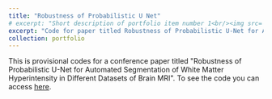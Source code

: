 ```yaml
---
title: "Robustness of Probabilistic U Net"
# excerpt: "Short description of portfolio item number 1<br/><img src='/images/500x300.png'>"
excerpt: "Code for paper titled Robustness of Probabilistic U-Net for Automated Segmentation of White Matter Hyperintensity in Different Datasets of Brain MRI"
collection: portfolio
---
```


This is provisional codes for a conference paper titled "Robustness of Probabilistic U-Net for Automated Segmentation of White Matter Hyperintensity in Different Datasets of Brain MRI". To see the code you can access [here](https://github.com/rizalmaulanaa/Robustness_of_Prob_U_Net).
